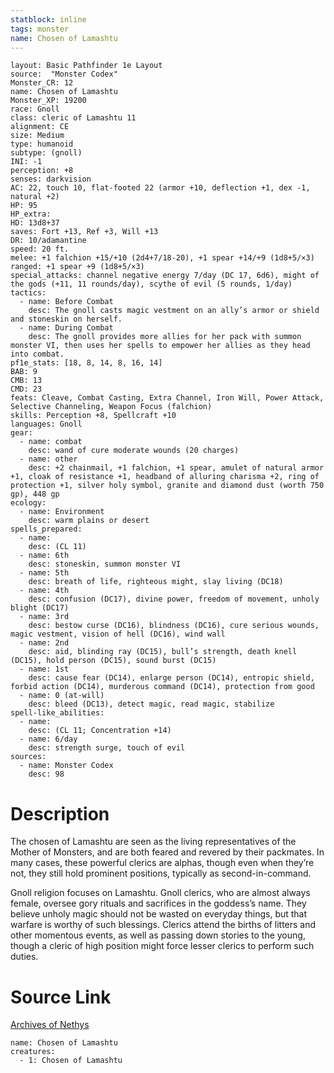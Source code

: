 ```yaml
---
statblock: inline
tags: monster
name: Chosen of Lamashtu
---
```

```statblock
layout: Basic Pathfinder 1e Layout
source:  "Monster Codex"
Monster_CR: 12
name: Chosen of Lamashtu
Monster_XP: 19200
race: Gnoll
class: cleric of Lamashtu 11
alignment: CE
size: Medium
type: humanoid
subtype: (gnoll)
INI: -1
perception: +8
senses: darkvision
AC: 22, touch 10, flat-footed 22 (armor +10, deflection +1, dex -1, natural +2)
HP: 95
HP_extra: 
HD: 13d8+37
saves: Fort +13, Ref +3, Will +13
DR: 10/adamantine
speed: 20 ft.
melee: +1 falchion +15/+10 (2d4+7/18-20), +1 spear +14/+9 (1d8+5/×3)
ranged: +1 spear +9 (1d8+5/×3)
special_attacks: channel negative energy 7/day (DC 17, 6d6), might of the gods (+11, 11 rounds/day), scythe of evil (5 rounds, 1/day)
tactics:
  - name: Before Combat
    desc: The gnoll casts magic vestment on an ally’s armor or shield and stoneskin on herself.
  - name: During Combat
    desc: The gnoll provides more allies for her pack with summon monster VI, then uses her spells to empower her allies as they head into combat.
pf1e_stats: [18, 8, 14, 8, 16, 14]
BAB: 9
CMB: 13
CMD: 23
feats: Cleave, Combat Casting, Extra Channel, Iron Will, Power Attack, Selective Channeling, Weapon Focus (falchion)
skills: Perception +8, Spellcraft +10
languages: Gnoll
gear:
  - name: combat
    desc: wand of cure moderate wounds (20 charges)
  - name: other
    desc: +2 chainmail, +1 falchion, +1 spear, amulet of natural armor +1, cloak of resistance +1, headband of alluring charisma +2, ring of protection +1, silver holy symbol, granite and diamond dust (worth 750 gp), 448 gp
ecology:
  - name: Environment
    desc: warm plains or desert
spells_prepared:
  - name:
    desc: (CL 11)
  - name: 6th
    desc: stoneskin, summon monster VI
  - name: 5th
    desc: breath of life, righteous might, slay living (DC18)
  - name: 4th
    desc: confusion (DC17), divine power, freedom of movement, unholy blight (DC17)
  - name: 3rd
    desc: bestow curse (DC16), blindness (DC16), cure serious wounds, magic vestment, vision of hell (DC16), wind wall
  - name: 2nd
    desc: aid, blinding ray (DC15), bull’s strength, death knell (DC15), hold person (DC15), sound burst (DC15)
  - name: 1st
    desc: cause fear (DC14), enlarge person (DC14), entropic shield, forbid action (DC14), murderous command (DC14), protection from good
  - name: 0 (at-will)
    desc: bleed (DC13), detect magic, read magic, stabilize
spell-like_abilities:
  - name:
    desc: (CL 11; Concentration +14)
  - name: 6/day
    desc: strength surge, touch of evil
sources:
  - name: Monster Codex
    desc: 98
```
# Description
The chosen of Lamashtu are seen as the living representatives of the Mother of Monsters, and are both feared and revered by their packmates. In many cases, these powerful clerics are alphas, though even when they’re not, they still hold prominent positions, typically as second-in-command.

 Gnoll religion focuses on Lamashtu. Gnoll clerics, who are almost always female, oversee gory rituals and sacrifices in the goddess’s name. They believe unholy magic should not be wasted on everyday things, but that warfare is worthy of such blessings. Clerics attend the births of litters and other momentous events, as well as passing down stories to the young, though a cleric of high position might force lesser clerics to perform such duties.
# Source Link
[Archives of Nethys](https://aonprd.com/MonsterDisplay.aspx?ItemName=Chosen%20of%20Lamashtu)
```encounter-table
name: Chosen of Lamashtu
creatures:
  - 1: Chosen of Lamashtu
```
